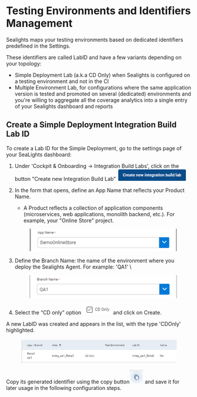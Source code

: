 # Testing Environments and Identifiers Management

Sealights maps your testing environments based on dedicated identifiers predefined in the Settings.&#x20;

These identifiers are called LabID and have a few variants depending on your topology:

* Simple Deployment Lab (a.k.a CD Only) when Sealights is configured on a testing environment and not in the CI
* Multiple Environment Lab, for configurations where the same application version is tested and promoted on several (dedicated) environments and you're willing to aggregate all the coverage analytics into a single entry of your Sealights dashboard and reports&#x20;

## Create a Simple Deployment Integration Build Lab ID

To create a Lab ID for the Simple Deployment, go to the settings page of your SeaLights dashboard:

1. Under 'Cockpit & Onboarding → Integration Build Labs', click on the button "Create new Integration Build Lab” ![](<../../.gitbook/assets/image (6).png>)
2.  In the form that opens, define an App Name that reflects your Product Name.&#x20;

    * A Product reflects a collection of application components (microservices, web applications, monolith backend, etc.). For example, your "Online Store" project.

    <figure><img src="../../.gitbook/assets/image (18).png" alt=""><figcaption></figcaption></figure>
3.  Define the Branch Name: the name of the environment where you deploy the Sealights Agent. For example: 'QA1' \


    <figure><img src="../../.gitbook/assets/image (16).png" alt=""><figcaption></figcaption></figure>
4. Select the “CD only” option![](<../../.gitbook/assets/image (26).png>) and click on Create.

A new LabID was created and appears in the list, with the type 'CDOnly' highlighted.&#x20;

<figure><img src="../../.gitbook/assets/image (10).png" alt=""><figcaption></figcaption></figure>

Copy its generated identifier using the copy button<img src="../../.gitbook/assets/image (15).png" alt="" data-size="line"> and save it for later usage in the following configuration steps.
